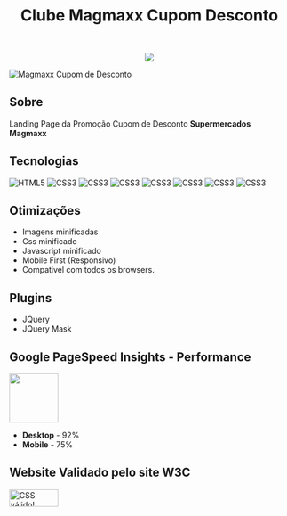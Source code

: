 <h1 align="center"> Clube Magmaxx Cupom Desconto</h1>

<br>

<p align="center">
<a href="https://matheusgomesweb.github.io/clube-magmaxx-cupom-desconto/" target="_blank"/><img src="https://img.shields.io/badge/🌐%20LIVE%20PREVIEW:-51487f?style=flat-square"/></a>
</p
  
<p>  
<img src="https://i.imgur.com/cTkJhHw.png" alt="Magmaxx Cupom de Desconto"/>
</p>

## Sobre

Landing Page da Promoção Cupom de Desconto **Supermercados Magmaxx**

## Tecnologias

![HTML5](https://img.icons8.com/color/96/000000/html-5.png)
![CSS3](https://img.icons8.com/color/96/000000/css3.png)
![CSS3](https://img.icons8.com/color/96/000000/javascript.png)
![CSS3](https://img.icons8.com/ios/100/000000/jquery.png)
![CSS3](https://img.icons8.com/color/96/000000/sass.png)
![CSS3](https://cdn.iconscout.com/icon/free/png-64/gulp-1-282455.png)
![CSS3](https://img.icons8.com/color/96/000000/git.png)
![CSS3](https://img.icons8.com/officel/80/000000/media-queries.png)

## Otimizações

- Imagens minificadas
- Css minificado
- Javascript minificado
- Mobile First (Responsivo)
- Compativel com todos os browsers.

## Plugins

- JQuery
- JQuery Mask

## Google PageSpeed Insights - Performance

[<img src="https://www.gstatic.com/images/icons/material/product/2x/pagespeed_64dp.png" style="width:88px;"/>](https://developers.google.com/speed/pagespeed/insights/?hl=pt-br&url=https%3A%2F%2Fmatheusgomesweb.github.io%2Fclube-magmaxx-cupom-desconto%2F&tab=desktop)

- **Desktop** - 92%
- **Mobile** - 75%

## Website Validado pelo site **W3C**

[<img style="border:0;width:88px;height:31px" src="https://jigsaw.w3.org/css-validator/images/vcss-blue" alt="CSS válido!" />](https://jigsaw.w3.org/css-validator/validator?uri=https%3A%2F%2Fmatheusgomesweb.github.io%2Fclube-magmaxx-cupom-desconto%2F&profile=css3svg&usermedium=all&warning=1&vextwarning=&lang=pt-BR)
